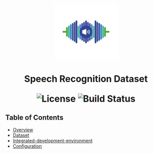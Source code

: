 <p align="center">
  <img src="logo.jpg" alt="Speech Recognition Logo" width="200">
</p>

<h1 align="center"> Speech Recognition Dataset </h>

<p align="center">
  <img alt="License" src="https://img.shields.io/badge/license-Apache%202.0-blue.svg">
  <img alt="Build Status" src="https://img.shields.io/badge/build-passing-teal.svg">
</p>

## Table of Contents

- [Overview](#overview)
- [Dataset](#dataset)
- [Integrated-development-environment](#integrated-development-environment)
- [Configuration](#configuration)